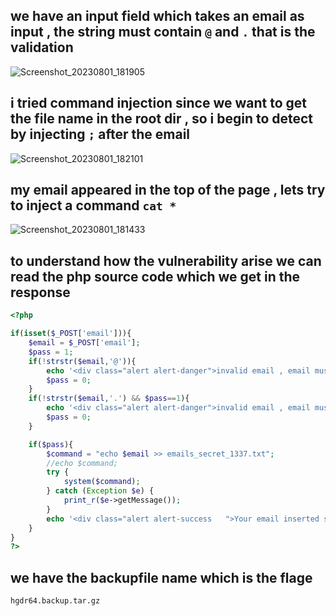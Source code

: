 ## we have an input field which takes an email as input , the string must contain `@` and `.` that is the validation  
![Screenshot_20230801_181905](https://github.com/kiro6/writeups-ctfs/assets/57776872/156e4d9d-50a1-4a20-8595-93bdbea99f57)

## i tried command injection since we want to get the file name in the root dir , so i begin to detect by injecting `;` after the email 
![Screenshot_20230801_182101](https://github.com/kiro6/writeups-ctfs/assets/57776872/673661a0-b684-4ba1-b9b0-dd9cc2363f57)

## my email appeared in the top of the page , lets try to inject a command `cat *`
![Screenshot_20230801_181433](https://github.com/kiro6/writeups-ctfs/assets/57776872/dbd69baf-30f0-451e-aa9e-1fd7f441504a)

## to understand how the vulnerability arise we can read the php source code which we get in the response 
```php
<?php

if(isset($_POST['email'])){
    $email = $_POST['email'];
    $pass = 1;
    if(!strstr($email,'@')){
        echo '<div class="alert alert-danger">invalid email , email must contain @ & dot</div>';
        $pass = 0;
    }
    if(!strstr($email,'.') && $pass==1){
        echo '<div class="alert alert-danger">invalid email , email must contain @ & dot</div>';
        $pass = 0;
    }

    if($pass){
        $command = "echo $email >> emails_secret_1337.txt";
        //echo $command;
        try {
            system($command);
        } catch (Exception $e) {
            print_r($e->getMessage());
        }
        echo '<div class="alert alert-success   ">Your email inserted successfully</div>';
    }
}
?>
```

## we have the backupfile name which is the flage 
```
hgdr64.backup.tar.gz
```
